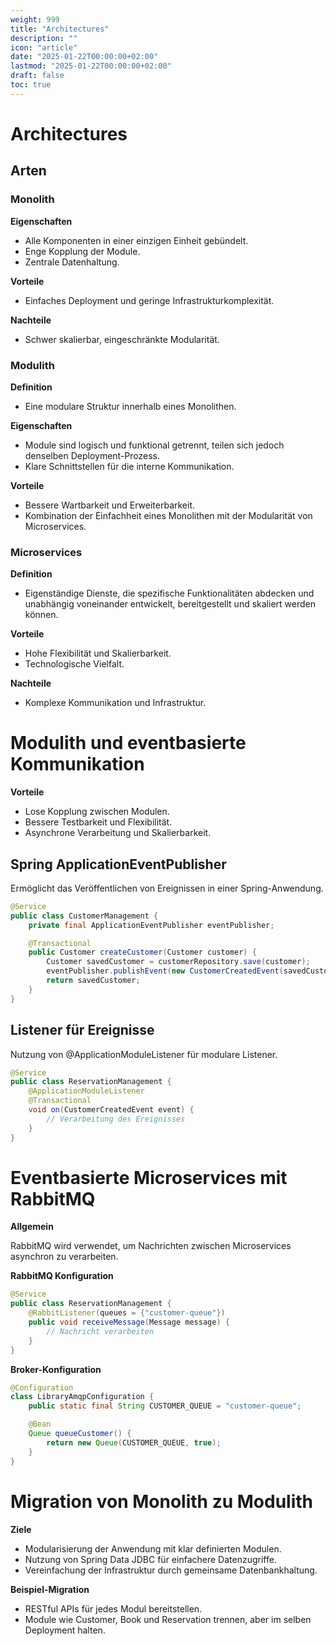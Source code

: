 ```yaml
---
weight: 999
title: "Architectures"
description: ""
icon: "article"
date: "2025-01-22T00:00:00+02:00"
lastmod: "2025-01-22T00:00:00+02:00"
draft: false
toc: true
---
```


# Architectures

## Arten

### Monolith

**Eigenschaften**

- Alle Komponenten in einer einzigen Einheit gebündelt.
- Enge Kopplung der Module.
- Zentrale Datenhaltung.

**Vorteile**

- Einfaches Deployment und geringe Infrastrukturkomplexität.

**Nachteile**

- Schwer skalierbar, eingeschränkte Modularität.


### Modulith

**Definition**

- Eine modulare Struktur innerhalb eines Monolithen.

**Eigenschaften**

- Module sind logisch und funktional getrennt, teilen sich jedoch denselben Deployment-Prozess.
- Klare Schnittstellen für die interne Kommunikation.

**Vorteile**

- Bessere Wartbarkeit und Erweiterbarkeit.
- Kombination der Einfachheit eines Monolithen mit der Modularität von Microservices.

### Microservices

**Definition**

- Eigenständige Dienste, die spezifische Funktionalitäten abdecken und unabhängig voneinander entwickelt, bereitgestellt und skaliert werden können.

**Vorteile**

- Hohe Flexibilität und Skalierbarkeit.
- Technologische Vielfalt.

**Nachteile**

- Komplexe Kommunikation und Infrastruktur.

# Modulith und eventbasierte Kommunikation

**Vorteile**

- Lose Kopplung zwischen Modulen.
- Bessere Testbarkeit und Flexibilität.
- Asynchrone Verarbeitung und Skalierbarkeit.

## Spring ApplicationEventPublisher

Ermöglicht das Veröffentlichen von Ereignissen in einer Spring-Anwendung.

```Java
@Service
public class CustomerManagement {
    private final ApplicationEventPublisher eventPublisher;

    @Transactional
    public Customer createCustomer(Customer customer) {
        Customer savedCustomer = customerRepository.save(customer);
        eventPublisher.publishEvent(new CustomerCreatedEvent(savedCustomer.getId()));
        return savedCustomer;
    }
}
```

## Listener für Ereignisse

Nutzung von @ApplicationModuleListener für modulare Listener.

```Java
@Service
public class ReservationManagement {
    @ApplicationModuleListener
    @Transactional
    void on(CustomerCreatedEvent event) {
        // Verarbeitung des Ereignisses
    }
}
```

# Eventbasierte Microservices mit RabbitMQ

**Allgemein**

RabbitMQ wird verwendet, um Nachrichten zwischen Microservices asynchron zu verarbeiten.

**RabbitMQ Konfiguration**

```Java
@Service
public class ReservationManagement {
    @RabbitListener(queues = {"customer-queue"})
    public void receiveMessage(Message message) {
        // Nachricht verarbeiten
    }
}
```

**Broker-Konfiguration**

```Java
@Configuration
class LibraryAmqpConfiguration {
    public static final String CUSTOMER_QUEUE = "customer-queue";

    @Bean
    Queue queueCustomer() {
        return new Queue(CUSTOMER_QUEUE, true);
    }
}
```

# Migration von Monolith zu Modulith

**Ziele**

- Modularisierung der Anwendung mit klar definierten Modulen.
- Nutzung von Spring Data JDBC für einfachere Datenzugriffe.
- Vereinfachung der Infrastruktur durch gemeinsame Datenbankhaltung.

**Beispiel-Migration**

- RESTful APIs für jedes Modul bereitstellen.
- Module wie Customer, Book und Reservation trennen, aber im selben Deployment halten.
